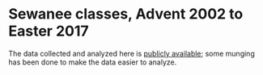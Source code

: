 # Sewanee classes, Advent 2002 to Easter 2017

The data collected and analyzed here is [publicly available](http://registrar.sewanee.edu/schedule/); 
some munging has been done to make the data easier to analyze.

